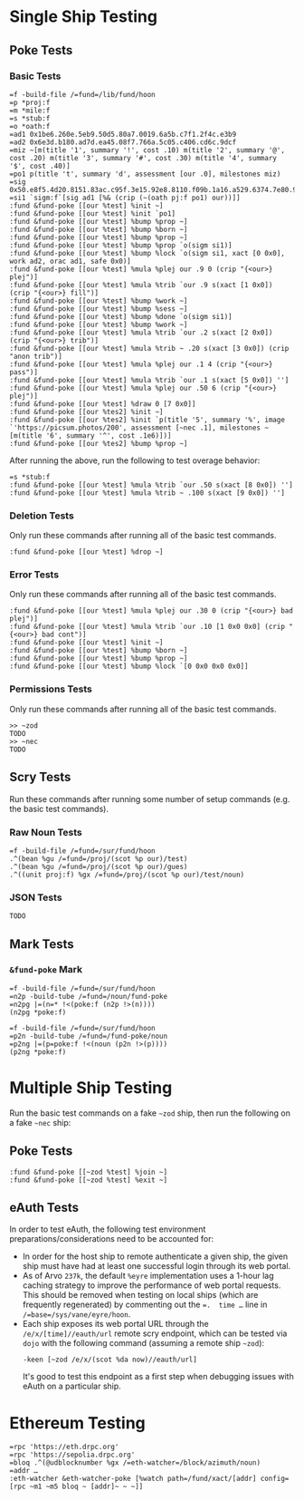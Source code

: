 # Single Ship Testing #

## Poke Tests ##

### Basic Tests ###

```
=f -build-file /=fund=/lib/fund/hoon
=p *proj:f
=m *mile:f
=s *stub:f
=o *oath:f
=ad1 0x1be6.260e.5eb9.50d5.80a7.0019.6a5b.c7f1.2f4c.e3b9
=ad2 0x6e3d.b180.ad7d.ea45.08f7.766a.5c05.c406.cd6c.9dcf
=miz ~[m(title '1', summary '!', cost .10) m(title '2', summary '@', cost .20) m(title '3', summary '#', cost .30) m(title '4', summary '$', cost .40)]
=po1 p(title 't', summary 'd', assessment [our .0], milestones miz)
=sig 0x50.e8f5.4d20.8151.83ac.c95f.3e15.92e8.8110.f09b.1a16.a529.6374.7e80.97e2.3591.130e.72d2.c822.e831.2223.d6ee.aa13.3f8a.60cd.fd62.754f.0218.bd9f.c060.a3ee.2b9e.ae1c
=si1 `sigm:f`[sig ad1 [%& (crip (~(oath pj:f po1) our))]]
:fund &fund-poke [[our %test] %init ~]
:fund &fund-poke [[our %test] %init `po1]
:fund &fund-poke [[our %test] %bump %prop ~]
:fund &fund-poke [[our %test] %bump %born ~]
:fund &fund-poke [[our %test] %bump %prop ~]
:fund &fund-poke [[our %test] %bump %prop `o(sigm si1)]
:fund &fund-poke [[our %test] %bump %lock `o(sigm si1, xact [0 0x0], work ad2, orac ad1, safe 0x0)]
:fund &fund-poke [[our %test] %mula %plej our .9 0 (crip "{<our>} plej")]
:fund &fund-poke [[our %test] %mula %trib `our .9 s(xact [1 0x0]) (crip "{<our>} fill")]
:fund &fund-poke [[our %test] %bump %work ~]
:fund &fund-poke [[our %test] %bump %sess ~]
:fund &fund-poke [[our %test] %bump %done `o(sigm si1)]
:fund &fund-poke [[our %test] %bump %work ~]
:fund &fund-poke [[our %test] %mula %trib `our .2 s(xact [2 0x0]) (crip "{<our>} trib")]
:fund &fund-poke [[our %test] %mula %trib ~ .20 s(xact [3 0x0]) (crip "anon trib")]
:fund &fund-poke [[our %test] %mula %plej our .1 4 (crip "{<our>} pass")]
:fund &fund-poke [[our %test] %mula %trib `our .1 s(xact [5 0x0]) '']
:fund &fund-poke [[our %test] %mula %plej our .50 6 (crip "{<our>} plej")]
:fund &fund-poke [[our %test] %draw 0 [7 0x0]]
:fund &fund-poke [[our %tes2] %init ~]
:fund &fund-poke [[our %tes2] %init `p(title '5', summary '%', image `'https://picsum.photos/200', assessment [~nec .1], milestones ~[m(title '6', summary '^', cost .1e6)])]
:fund &fund-poke [[our %tes2] %bump %prop ~]
```

After running the above, run the following to test overage behavior:

```
=s *stub:f
:fund &fund-poke [[our %test] %mula %trib `our .50 s(xact [8 0x0]) '']
:fund &fund-poke [[our %test] %mula %trib ~ .100 s(xact [9 0x0]) '']
```

### Deletion Tests ###

Only run these commands after running all of the basic test commands.

```
:fund &fund-poke [[our %test] %drop ~]
```

### Error Tests ###

Only run these commands after running all of the basic test commands.

```
:fund &fund-poke [[our %test] %mula %plej our .30 0 (crip "{<our>} bad plej")]
:fund &fund-poke [[our %test] %mula %trib `our .10 [1 0x0 0x0] (crip "{<our>} bad cont")]
:fund &fund-poke [[our %test] %init ~]
:fund &fund-poke [[our %test] %bump %born ~]
:fund &fund-poke [[our %test] %bump %prop ~]
:fund &fund-poke [[our %test] %bump %lock `[0 0x0 0x0 0x0]]
```

### Permissions Tests ###

Only run these commands after running all of the basic test commands.

```
>> ~zod
TODO
>> ~nec
TODO
```

## Scry Tests ##

Run these commands after running some number of setup commands (e.g. the basic
test commands).

### Raw Noun Tests ###

```
=f -build-file /=fund=/sur/fund/hoon
.^(bean %gu /=fund=/proj/(scot %p our)/test)
.^(bean %gu /=fund=/proj/(scot %p our)/gues)
.^((unit proj:f) %gx /=fund=/proj/(scot %p our)/test/noun)
```

### JSON Tests ###

```
TODO
```

## Mark Tests ##

### `&fund-poke` Mark ###

```
=f -build-file /=fund=/sur/fund/hoon
=n2p -build-tube /=fund=/noun/fund-poke
=n2pg |=(n=* !<(poke:f (n2p !>(n))))
(n2pg *poke:f)
```

```
=f -build-file /=fund=/sur/fund/hoon
=p2n -build-tube /=fund=/fund-poke/noun
=p2ng |=(p=poke:f !<(noun (p2n !>(p))))
(p2ng *poke:f)
```

# Multiple Ship Testing #

Run the basic test commands on a fake `~zod` ship, then run the following on
a fake `~nec` ship:

## Poke Tests ##

```
:fund &fund-poke [[~zod %test] %join ~]
:fund &fund-poke [[~zod %test] %exit ~]
```

## eAuth Tests ##

In order to test eAuth, the following test environment preparations/considerations
need to be accounted for:

- In order for the host ship to remote authenticate a given ship, the given
  ship must have had at least one successful login through its web portal.
- As of Arvo `237k`, the default `%eyre` implementation uses a 1-hour lag
  caching strategy to improve the performance of web portal requests. This
  should be removed when testing on local ships (which are frequently
  regenerated) by commenting out the `=.  time …` line in
  `/=base=/sys/vane/eyre/hoon`.
- Each ship exposes its web portal URL through the `/e/x/[time]//eauth/url`
  remote scry endpoint, which can be tested via `dojo` with the following
  command (assuming a remote ship `~zod`):
  ```
  -keen [~zod /e/x/(scot %da now)//eauth/url]
  ```
  It's good to test this endpoint as a first step when debugging issues with
  eAuth on a particular ship.

# Ethereum Testing #

```
=rpc 'https://eth.drpc.org'
=rpc 'https://sepolia.drpc.org'
=bloq .^(@udblocknumber %gx /=eth-watcher=/block/azimuth/noun)
=addr …
:eth-watcher &eth-watcher-poke [%watch path=/fund/xact/[addr] config=[rpc ~m1 ~m5 bloq ~ [addr]~ ~ ~]]
```

